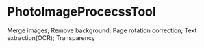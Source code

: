 # PhotoImageProcecssTool
Merge images; Remove background; Page rotation correction; Text extraction(OCR); Transparency
